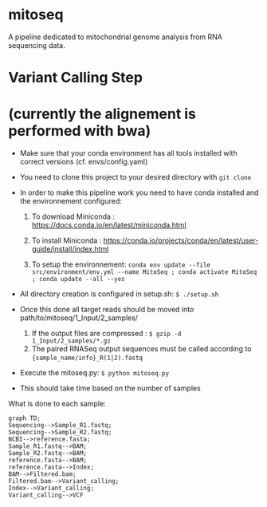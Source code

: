 # mitoseq
A pipeline dedicated to mitochondrial genome analysis from RNA sequencing data.

# Variant Calling Step
# (currently the alignement is performed with bwa)
- Make sure that your conda environment has all tools installed with correct versions (cf. envs/config.yaml)

- You need to clone this project to your desired directory with ```git clone```

- In order to make this pipeline work you need to have conda installed and the environnement configured:

    1) To download Miniconda : https://docs.conda.io/en/latest/miniconda.html

    2) To install Miniconda : https://conda.io/projects/conda/en/latest/user-guide/install/index.html

    3) To setup the environnement: ```conda env update --file src/environment/env.yml --name MitoSeq ; conda activate MitoSeq ; conda update --all --yes```
- All directory creation is configured in setup.sh:
```$ ./setup.sh```

- Once this done all target reads should be moved into    path/to/mitoseq/1_Input/2_samples/
    1) If the output files are compressed :
    ```$ gzip -d 1_Input/2_samples/*.gz```
    1) The paired RNASeq output sequences must be called according to ```{sample_name/info}_R(1|2).fastq```

- Execute the mitoseq.py:
```$ python mitoseq.py```

- This should take time based on the number of samples


What is done to each sample:
```mermaid
graph TD;
Sequencing-->Sample_R1.fastq;
Sequencing-->Sample_R2.fastq;
NCBI-->reference.fasta;
Sample_R1.fastq-->BAM;
Sample_R2.fastq-->BAM;
reference.fasta-->BAM;
reference.fasta-->Index;
BAM-->Filtered.bam;
Filtered.bam-->Variant_calling;
Index-->Variant_calling;
Variant_calling-->VCF

```

